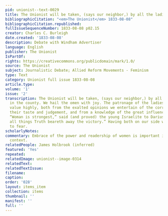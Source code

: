 ```yaml
---
pid: unionist--text-0029
title: The Unionist will be taken, (says our neighbor,) by all the ladies in the county.
bibliographicCitation: "<em>The Unionist</em> 1833-08-08"
bibliographicCitation.republished: 
fullIssueSequenceNumber: 1833-08-08 p02.15
creator: Charles C. Burleigh
date.created: '1833-08-08'
description: Debate with Windham Advertiser
language: English
publisher: The Unionist
IsPartOf: 
rights: https://creativecommons.org/publicdomain/mark/1.0/
source: The Unionist
subject: Journalistic Debate; Allied Reform Movements - Feminism
type: Text
category: Unionist full issue 1833-08-08
article.type: 
volume: '1'
issue: '2'
transcription: The Unionist will be taken, (says our neighbor,) by all the ladies
  in the county. We hail the omen with joy. The patronage of the ladies we should
  value highly, both from the exalted opinions we entertain of the correctness of
  their taste and judgement, and from a knowledge of the great influence they exert.
  “Woman is strongest,” said (and proved) the young Israelite to Darius, “but above
  all things Truth beareth away the victory.” Having both on our side what have we
  to fear.
scholarlyNotes: 
commentary: Embrace of the power and readership of women is important in this early
  context.
relatedPeople: James Holbrook (inferred)
featured: 'Yes'
repeated: 
relatedImage: unionist--image-0314
relatedText: 
relatedTextIssue: 
filename: 
caption: 
order: '028'
layout: items_item
collection: items
thumbnail: ''
manifest: ''
full: ''
---
```

